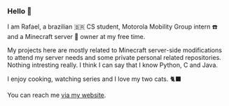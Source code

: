### Hello 👋

I am Rafael, a brazilian 🇧🇷 CS student, Motorola Mobility Group intern ☎️ and a Minecraft server 🎲 owner at my free time.

My projects here are mostly related to Minecraft server-side modifications to attend my server needs and some private personal related repositories. Nothing intresting really. I think I can say that I know Python, C and Java.

I enjoy cooking, watching series and I love my two cats. 🐈‍⬛

You can reach me [via my website](https://rafaelsms.com).
